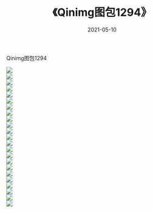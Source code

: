 ﻿---
layout: post
title:  《Qinimg图包1294》
date:   2021-05-10
img: http://imgx.orgx.ga/Qinimg图包/Qinimg图包1294/000.jpg
categories: [美女, 清纯, 唯美]
---

Qinimg图包1294

 ![](http://imgx.orgx.ga/Qinimg图包/Qinimg图包1294/001.jpg) <br>![](http://imgx.orgx.ga/Qinimg图包/Qinimg图包1294/002.jpg) <br>![](http://imgx.orgx.ga/Qinimg图包/Qinimg图包1294/003.jpg) <br>![](http://imgx.orgx.ga/Qinimg图包/Qinimg图包1294/004.jpg) <br>![](http://imgx.orgx.ga/Qinimg图包/Qinimg图包1294/005.jpg) <br>![](http://imgx.orgx.ga/Qinimg图包/Qinimg图包1294/006.jpg) <br>![](http://imgx.orgx.ga/Qinimg图包/Qinimg图包1294/007.jpg) <br>![](http://imgx.orgx.ga/Qinimg图包/Qinimg图包1294/008.jpg) <br>![](http://imgx.orgx.ga/Qinimg图包/Qinimg图包1294/009.jpg) <br>![](http://imgx.orgx.ga/Qinimg图包/Qinimg图包1294/010.jpg) <br>![](http://imgx.orgx.ga/Qinimg图包/Qinimg图包1294/011.jpg) <br>![](http://imgx.orgx.ga/Qinimg图包/Qinimg图包1294/012.jpg) <br>![](http://imgx.orgx.ga/Qinimg图包/Qinimg图包1294/013.jpg) <br>![](http://imgx.orgx.ga/Qinimg图包/Qinimg图包1294/014.jpg) <br>![](http://imgx.orgx.ga/Qinimg图包/Qinimg图包1294/015.jpg) <br>![](http://imgx.orgx.ga/Qinimg图包/Qinimg图包1294/016.jpg) <br>![](http://imgx.orgx.ga/Qinimg图包/Qinimg图包1294/017.jpg) <br>![](http://imgx.orgx.ga/Qinimg图包/Qinimg图包1294/018.jpg) <br>![](http://imgx.orgx.ga/Qinimg图包/Qinimg图包1294/019.jpg) <br>![](http://imgx.orgx.ga/Qinimg图包/Qinimg图包1294/020.jpg) <br>![](http://imgx.orgx.ga/Qinimg图包/Qinimg图包1294/021.jpg) <br>![](http://imgx.orgx.ga/Qinimg图包/Qinimg图包1294/022.jpg) <br>![](http://imgx.orgx.ga/Qinimg图包/Qinimg图包1294/023.jpg) <br>